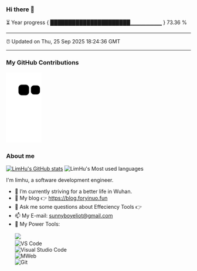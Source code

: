 ### Hi there 👋

⏳ Year progress { ██████████████████████▁▁▁▁▁▁▁▁ } 73.36 %

---

⏰ Updated on Thu, 25 Sep 2025 18:24:36 GMT

---
### My GitHub Contributions    

![](https://raw.githubusercontent.com/limhu/limhu/main/assets/github-contribution-grid-snake.svg)          

### About me      
[![LimHu's GitHub stats](https://github-readme-stats.vercel.app/api?username=limhu&show_icons=true&theme=radical)](https://github.com/anuraghazra/github-readme-stats)
![LimHu's Most used languages](https://github-readme-stats.vercel.app/api/top-langs/?username=limhu&layout=compact&hide_border=true&langs_count=10)

I'm limhu, a software development engineer.    

- 🔭 I’m currently striving for a better life in Wuhan.     
- 🤔 My blog 👉 https://blog.foryinuo.fun         
- 💬 Ask me some questions about Effeciency Tools 👉 
- 📫 My E-mail: sunnyboyeliot@gmail.com          
- 🔧 My Power Tools: </br>   
![](https://img.shields.io/badge/%E5%86%99%E4%BD%9C%E5%B7%A5%E5%85%B7-VS%20Code-blue)     
![VS Code](https://img.shields.io/badge/%E5%86%99%E4%BD%9C%E5%B7%A5%E5%85%B7-VS%20Code-blue)     
![Visual Studio Code](https://img.shields.io/badge/Visual_Studio_Code-007ACC?style=flat-square&logo=Visual-Studio-Code&logoColor=white)       
![MWeb](https://img.shields.io/badge/%E5%9B%BE%E5%BA%8A-MWeb-lightgrey)          
![Git](https://img.shields.io/badge/-Git-black?style=plastic&logo=git)     

